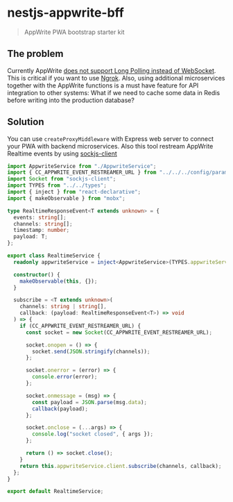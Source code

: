 # nestjs-appwrite-bff

> AppWrite PWA bootstrap starter kit

## The problem

Currently AppWrite [does not support Long Polling instead of WebSocket](
https://github.com/appwrite/appwrite/issues/5631). This is critical if you want to use [Ngrok](https://ngrok.com). Also, using additional microservices together with the AppWrite functions is a must have feature for API integration to other systems: What if we need to cache some data in Redis before writing into the production database?

## Solution

You can use `createProxyMiddleware` with Express web server to connect your PWA with backend microservices. Also this tool restream AppWrite Realtime events by using [sockjs-client](https://www.npmjs.com/package/sockjs-client)

```typescript
import AppwriteService from "./AppwriteService";
import { CC_APPWRITE_EVENT_RESTREAMER_URL } from "../../../config/params";
import Socket from "sockjs-client";
import TYPES from "../../types";
import { inject } from "react-declarative";
import { makeObservable } from "mobx";

type RealtimeResponseEvent<T extends unknown> = {
  events: string[];
  channels: string[];
  timestamp: number;
  payload: T;
};

export class RealtimeService {
  readonly appwriteService = inject<AppwriteService>(TYPES.appwriteService);

  constructor() {
    makeObservable(this, {});
  }

  subscribe = <T extends unknown>(
    channels: string | string[],
    callback: (payload: RealtimeResponseEvent<T>) => void
  ) => {
    if (CC_APPWRITE_EVENT_RESTREAMER_URL) {
      const socket = new Socket(CC_APPWRITE_EVENT_RESTREAMER_URL);

      socket.onopen = () => {
        socket.send(JSON.stringify(channels));
      };

      socket.onerror = (error) => {
        console.error(error);
      };

      socket.onmessage = (msg) => {
        const payload = JSON.parse(msg.data);
        callback(payload);
      };

      socket.onclose = (...args) => {
        console.log("socket closed", { args });
      };

      return () => socket.close();
    }
    return this.appwriteService.client.subscribe(channels, callback);
  };
}

export default RealtimeService;
```

